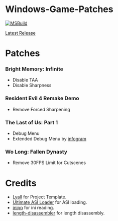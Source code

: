 # Windows-Game-Patches

[![MSBuild](https://github.com/illusion0001/Windows-Game-Patches/actions/workflows/msbuild.yml/badge.svg?branch=main)](https://github.com/illusion0001/Windows-Game-Patches/actions/workflows/msbuild.yml)

[Latest Release](/../../../../illusion0001/Windows-Game-Patches/releases/latest)

# Patches

### **Bright Memory: Infinite**
  - Disable TAA
  - Disable Sharpness

### **Resident Evil 4 Remake Demo**
  - Remove Forced Sharpening

### **The Last of Us: Part 1**
  - Debug Menu
  - Extended Debug Menu by [infogram](https://web.archive.org/web/20230413143249/https://cs.rin.ru/forum/viewtopic.php?p=2806625)

### **Wo Long: Fallen Dynasty**
  - Remove 30FPS Limit for Cutscenes

# Credits
- [Lyall](https://github.com/Lyall) for Project Template.
- [Ultimate ASI Loader](https://github.com/ThirteenAG/Ultimate-ASI-Loader) for ASI loading.
- [inipp](https://github.com/mcmtroffaes/inipp) for ini reading.
- [length-disassembler](https://github.com/Nomade040/length-disassembler) for length disassembly.
